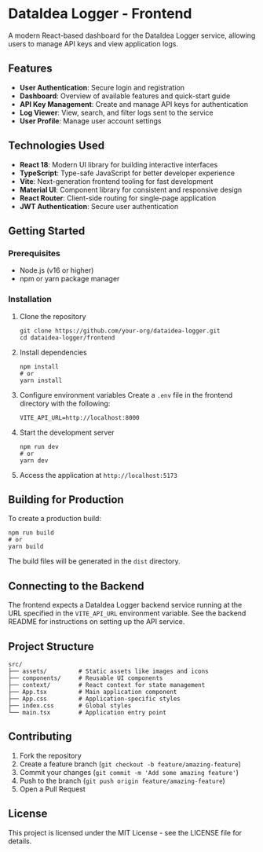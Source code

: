 # DataIdea Logger - Frontend

A modern React-based dashboard for the DataIdea Logger service, allowing users to manage API keys and view application logs.

## Features

- **User Authentication**: Secure login and registration
- **Dashboard**: Overview of available features and quick-start guide
- **API Key Management**: Create and manage API keys for authentication
- **Log Viewer**: View, search, and filter logs sent to the service
- **User Profile**: Manage user account settings

## Technologies Used

- **React 18**: Modern UI library for building interactive interfaces
- **TypeScript**: Type-safe JavaScript for better developer experience
- **Vite**: Next-generation frontend tooling for fast development
- **Material UI**: Component library for consistent and responsive design
- **React Router**: Client-side routing for single-page application
- **JWT Authentication**: Secure user authentication

## Getting Started

### Prerequisites

- Node.js (v16 or higher)
- npm or yarn package manager

### Installation

1. Clone the repository
   ```
   git clone https://github.com/your-org/dataidea-logger.git
   cd dataidea-logger/frontend
   ```

2. Install dependencies
   ```
   npm install
   # or
   yarn install
   ```

3. Configure environment variables
   Create a `.env` file in the frontend directory with the following:
   ```
   VITE_API_URL=http://localhost:8000
   ```

4. Start the development server
   ```
   npm run dev
   # or
   yarn dev
   ```

5. Access the application at `http://localhost:5173`

## Building for Production

To create a production build:

```
npm run build
# or
yarn build
```

The build files will be generated in the `dist` directory.

## Connecting to the Backend

The frontend expects a DataIdea Logger backend service running at the URL specified in the `VITE_API_URL` environment variable. See the backend README for instructions on setting up the API service.

## Project Structure

```
src/
├── assets/         # Static assets like images and icons
├── components/     # Reusable UI components
├── context/        # React context for state management
├── App.tsx         # Main application component
├── App.css         # Application-specific styles
├── index.css       # Global styles
└── main.tsx        # Application entry point
```

## Contributing

1. Fork the repository
2. Create a feature branch (`git checkout -b feature/amazing-feature`)
3. Commit your changes (`git commit -m 'Add some amazing feature'`)
4. Push to the branch (`git push origin feature/amazing-feature`)
5. Open a Pull Request

## License

This project is licensed under the MIT License - see the LICENSE file for details.
